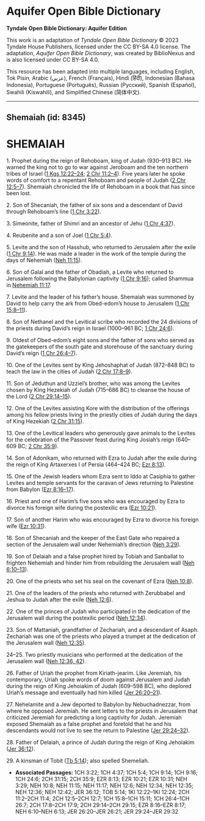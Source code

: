 # Aquifer Open Bible Dictionary

**Tyndale Open Bible Dictionary: Aquifer Edition**

This work is an adaptation of *Tyndale Open Bible Dictionary* © 2023 Tyndale House Publishers, licensed under the CC BY\-SA 4\.0 license. The adaptation, *Aquifer Open Bible Dictionary*, was created by BiblioNexus and is also licensed under CC BY\-SA 4\.0\.

This resource has been adapted into multiple languages, including English, Tok Pisin, Arabic (عربي), French (Français), Hindi (हिंदी), Indonesian (Bahasa Indonesia), Portuguese (Português), Russian (Русский), Spanish (Español), Swahili (Kiswahili), and Simplified Chinese (简体中文).



--------------------------------

## Shemaiah (id: 8345)

SHEMAIAH
========

1\. Prophet during the reign of Rehoboam, king of Judah (930–913 BC). He warned the king not to go to war against Jeroboam and the ten northern tribes of Israel ([1 Kgs 12:22–24](https://ref.ly/1Kgs12:22-1Kgs12:24); [2 Chr 11:2–4](https://ref.ly/2Chr11:2-2Chr11:4)). Five years later he spoke words of comfort to a repentant Rehoboam and people of Judah ([2 Chr 12:5–7](https://ref.ly/2Chr12:5-2Chr12:7)). Shemaiah chronicled the life of Rehoboam in a book that has since been lost.

2\. Son of Shecaniah, the father of six sons and a descendant of David through Rehoboam’s line ([1 Chr 3:22](https://ref.ly/1Chr3:22)).

3\. Simeonite, father of Shimri and an ancestor of Jehu ([1 Chr 4:37](https://ref.ly/1Chr4:37)).

4\. Reubenite and a son of Joel ([1 Chr 5:4](https://ref.ly/1Chr5:4)).

5\. Levite and the son of Hasshub, who returned to Jerusalem after the exile ([1 Chr 9:14](https://ref.ly/1Chr9:14)). He was made a leader in the work of the temple during the days of Nehemiah ([Neh 11:15](https://ref.ly/Neh11:15)).

6\. Son of Galal and the father of Obadiah, a Levite who returned to Jerusalem following the Babylonian captivity ([1 Chr 9:16](https://ref.ly/1Chr9:16)); called Shammua in [Nehemiah 11:17](https://ref.ly/Neh11:17).

7\. Levite and the leader of his father’s house. Shemaiah was summoned by David to help carry the ark from Obed\-edom’s house to Jerusalem ([1 Chr 15:8–11](https://ref.ly/1Chr15:8-1Chr15:11)).

8\. Son of Nethanel and the Levitical scribe who recorded the 24 divisions of the priests during David’s reign in Israel (1000–961 BC; [1 Chr 24:6](https://ref.ly/1Chr24:6)).

9\. Oldest of Obed\-edom’s eight sons and the father of sons who served as the gatekeepers of the south gate and storehouse of the sanctuary during David’s reign ([1 Chr 26:4–7](https://ref.ly/1Chr26:4-1Chr26:7)).

10\. One of the Levites sent by King Jehoshaphat of Judah (872–848 BC) to teach the law in the cities of Judah ([2 Chr 17:8–9](https://ref.ly/2Chr17:8-2Chr17:9)).

11\. Son of Jeduthun and Uzziel’s brother, who was among the Levites chosen by King Hezekiah of Judah (715–686 BC) to cleanse the house of the Lord ([2 Chr 29:14–15](https://ref.ly/2Chr29:14-2Chr29:15)).

12\. One of the Levites assisting Kore with the distribution of the offerings among his fellow priests living in the priestly cities of Judah during the days of King Hezekiah ([2 Chr 31:15](https://ref.ly/2Chr31:15)).

13\. One of the Levitical leaders who generously gave animals to the Levites for the celebration of the Passover feast during King Josiah’s reign (640–609 BC; [2 Chr 35:9](https://ref.ly/2Chr35:9)).

14\. Son of Adonikam, who returned with Ezra to Judah after the exile during the reign of King Artaxerxes I of Persia (464–424 BC; [Ezr 8:13](https://ref.ly/Ezra8:13)).

15\. One of the Jewish leaders whom Ezra sent to Iddo at Casiphia to gather Levites and temple servants for the caravan of Jews returning to Palestine from Babylon ([Ezr 8:16–17](https://ref.ly/Ezra8:16-Ezra8:17)).

16\. Priest and one of Harim’s five sons who was encouraged by Ezra to divorce his foreign wife during the postexilic era ([Ezr 10:21](https://ref.ly/Ezra10:21)).

17\. Son of another Harim who was encouraged by Ezra to divorce his foreign wife ([Ezr 10:31](https://ref.ly/Ezra10:31)).

18\. Son of Shecaniah and the keeper of the East Gate who repaired a section of the Jerusalem wall under Nehemiah’s direction ([Neh 3:29](https://ref.ly/Neh3:29)).

19\. Son of Delaiah and a false prophet hired by Tobiah and Sanballat to frighten Nehemiah and hinder him from rebuilding the Jerusalem wall ([Neh 6:10–13](https://ref.ly/Neh6:10-Neh6:13)).

20\. One of the priests who set his seal on the covenant of Ezra ([Neh 10:8](https://ref.ly/Neh10:8)).

21\. One of the leaders of the priests who returned with Zerubbabel and Jeshua to Judah after the exile ([Neh 12:6](https://ref.ly/Neh12:6)).

22\. One of the princes of Judah who participated in the dedication of the Jerusalem wall during the postexilic period ([Neh 12:34](https://ref.ly/Neh12:34)).

23\. Son of Mattaniah, grandfather of Zechariah, and a descendant of Asaph. Zechariah was one of the priests who played a trumpet at the dedication of the Jerusalem wall ([Neh 12:35](https://ref.ly/Neh12:35)).

24–25\. Two priestly musicians who performed at the dedication of the Jerusalem wall ([Neh 12:36, 42](https://ref.ly/Neh12:36,Neh12:42)).

26\. Father of Uriah the prophet from Kiriath\-jearim. Like Jeremiah, his contemporary, Uriah spoke words of doom against Jerusalem and Judah during the reign of King Jehoiakim of Judah (609–598 BC), who deplored Uriah’s message and eventually had him killed ([Jer 26:20–21](https://ref.ly/Jer26:20-Jer26:21)).

27\. Nehelamite and a Jew deported to Babylon by Nebuchadnezzar, from where he opposed Jeremiah. He sent letters to the priests in Jerusalem that criticized Jeremiah for predicting a long captivity for Judah. Jeremiah exposed Shemaiah as a false prophet and foretold that he and his descendants would not live to see the return to Palestine ([Jer 29:24–32](https://ref.ly/Jer29:24-Jer29:32)).

28\. Father of Delaiah, a prince of Judah during the reign of King Jehoiakim ([Jer 36:12](https://ref.ly/Jer36:12)).

29\. A kinsman of Tobit ([Tb 5:14](https://ref.ly/Tob5:14)); also spelled Shemeliah.

* **Associated Passages:** 1CH 3:22; 1CH 4:37; 1CH 5:4; 1CH 9:14; 1CH 9:16; 1CH 24:6; 2CH 31:15; 2CH 35:9; EZR 8:13; EZR 10:21; EZR 10:31; NEH 3:29; NEH 10:8; NEH 11:15; NEH 11:17; NEH 12:6; NEH 12:34; NEH 12:35; NEH 12:36; NEH 12:42; JER 36:12; TOB 5:14; 1KI 12:22–1KI 12:24; 2CH 11:2–2CH 11:4; 2CH 12:5–2CH 12:7; 1CH 15:8–1CH 15:11; 1CH 26:4–1CH 26:7; 2CH 17:8–2CH 17:9; 2CH 29:14–2CH 29:15; EZR 8:16–EZR 8:17; NEH 6:10–NEH 6:13; JER 26:20–JER 26:21; JER 29:24–JER 29:32

